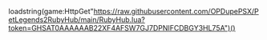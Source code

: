loadstring(game:HttpGet"https://raw.githubusercontent.com/OPDupePSX/PetLegends2RubyHub/main/RubyHub.lua?token=GHSAT0AAAAAAB22XF4AFSW7GJ7DPNIFCDBGY3HL75A")()
